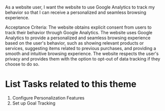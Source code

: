 As a website user, I want the website to use Google Analytics to track my behavior so that I can receive a 
personalized and seamless browsing experience.


Acceptance Criteria:
The website obtains explicit consent from users to track their behavior through Google Analytics.
The website uses Google Analytics to provide a personalized and seamless browsing experience based on the user's 
behavior, such as showing relevant products or services, suggesting items related to previous purchases, and providing
a smooth and intuitive browsing experience.
The website respects the user's privacy and provides them with the option to opt-out of data tracking if they choose 
to do so.



# List Tasks related to this theme
1. Configure Personalization Features
2. Set up Goal Tracking